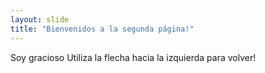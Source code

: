 ```yaml
---
layout: slide
title: "Bienvenidos a la segunda página!"
---
```

Soy gracioso
Utiliza la flecha hacia la izquierda para volver!
